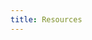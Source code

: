 ```yaml
---
title: Resources
---
```


<div class="dashboard-tiles">
  <div class="project-tile" data-entry-id="00001"></div>
  <div class="project-tile" data-entry-id="00002"></div>
  <div class="project-tile" data-entry-id="00003"></div>
  <div class="project-tile" data-entry-id="00004"></div>
  <div class="project-tile" data-entry-id="00005"></div>
  <div class="project-tile" data-entry-id="00006"></div>
  <div class="project-tile" data-entry-id="00007"></div>
  <div class="project-tile" data-entry-id="00008"></div>
  <div class="project-tile" data-entry-id="00009"></div>
  <div class="project-tile" data-entry-id="00010"></div>
  <div class="project-tile" data-entry-id="00011"></div>
  <div class="project-tile" data-entry-id="00012"></div>
  <div class="project-tile" data-entry-id="00013"></div>
  <div class="project-tile" data-entry-id="00014"></div>
  <div class="project-tile" data-entry-id="00015"></div>
  <div class="project-tile" data-entry-id="00016"></div>
  <div class="project-tile" data-entry-id="00017"></div>
  <div class="project-tile" data-entry-id="00018"></div>
  <div class="project-tile" data-entry-id="00019"></div>
  <div class="project-tile" data-entry-id="00020"></div>
  <div class="project-tile" data-entry-id="00021"></div>
  <div class="project-tile" data-entry-id="00022"></div>
  <div class="project-tile" data-entry-id="00023"></div>
  <div class="project-tile" data-entry-id="00024"></div>
  <div class="project-tile" data-entry-id="00025"></div>
  <div class="project-tile" data-entry-id="00026"></div>
  <div class="project-tile" data-entry-id="00027"></div>
  <div class="project-tile" data-entry-id="00028"></div>
  <div class="project-tile" data-entry-id="00029"></div>
  <div class="project-tile" data-entry-id="00030"></div>
  <div class="project-tile" data-entry-id="00031"></div>
  <div class="project-tile" data-entry-id="00032"></div>
  <div class="project-tile" data-entry-id="00033"></div>
  <div class="project-tile" data-entry-id="00034"></div>
  <div class="project-tile" data-entry-id="00035"></div>
  <div class="project-tile" data-entry-id="00036"></div>
  <div class="project-tile" data-entry-id="00037"></div>
  <div class="project-tile" data-entry-id="00038"></div>
  <div class="project-tile" data-entry-id="00039"></div>
  <div class="project-tile" data-entry-id="00040"></div>
  <div class="project-tile" data-entry-id="00041"></div>
  <div class="project-tile" data-entry-id="00042"></div>
  <div class="project-tile" data-entry-id="00043"></div>
  <div class="project-tile" data-entry-id="00044"></div>
  <div class="project-tile" data-entry-id="00045"></div>
  <div class="project-tile" data-entry-id="00046"></div>
  <div class="project-tile" data-entry-id="00047"></div>
  <div class="project-tile" data-entry-id="00048"></div>
  <div class="project-tile" data-entry-id="00049"></div>
  <div class="project-tile" data-entry-id="00050"></div>
  <div class="project-tile" data-entry-id="00051"></div>
  <div class="project-tile" data-entry-id="00052"></div>
  
  
</div>
